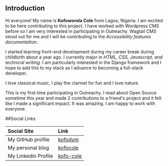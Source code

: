 ## Introduction

Hi everyone! My name is **Kofoworola Cole** from Lagos, Nigeria. I am excited to be here contributing to this project. I have worked with Wordpress CMS before so I am very interested in participating in Outreachy. Wagtail CMS stood out for me and I will be contributing to the _Accessibility features documentation_.

I started learning front-end development during my career break during childbirth about a year ago. I currently major in _HTML, CSS, Javascript, and technical writing._ I am particularly interested in the Django framework and I hope to add this to my stack as I advance to becoming a full-stack developer.

I love classical music, I play the clarinet for fun and I love nature.

This is my first time participating in Outreachy. I read about Open Source sometime this year and made 2 contributions to a friend's project and it felt like I made a significant impact. It was amazing. I am happy to work with everyone.

##Social Links

| **Social Site**     | **Link**                                                        |
| :------------------ | :-------------------------------------------------------------- |
| My GitHub profile   | [kofodym](https://github.com/kofodym)                           |
| My personal blog    | [kofocole](https://www.kofocole.hashnode.dev)                   |
| My Linkedin Profile | [kofo-cole](https://www.https://www.linkedin.com/in/kofo-cole/) |
